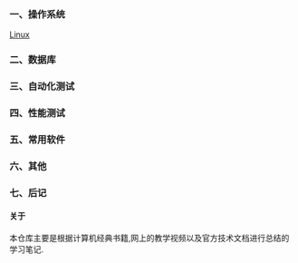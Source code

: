 ### 一、操作系统

[Linux](https://github.com/yjliu0808/Notebook/blob/master/Notebooklist.md)

### 二、数据库

### 三、自动化测试

### 四、性能测试

### 五、常用软件

### 六、其他

### 七、后记

#### 关于

本仓库主要是根据计算机经典书籍,网上的教学视频以及官方技术文档进行总结的学习笔记.


